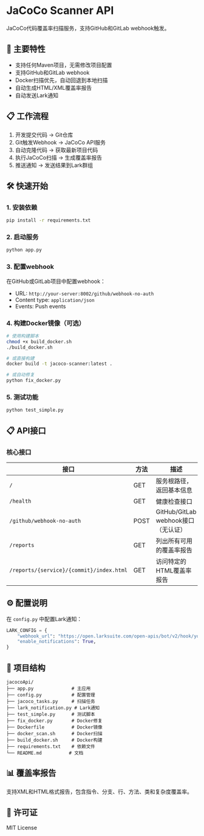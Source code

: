 # JaCoCo Scanner API

JaCoCo代码覆盖率扫描服务，支持GitHub和GitLab webhook触发。

## 🚀 主要特性

- 支持任何Maven项目，无需修改项目配置
- 支持GitHub和GitLab webhook
- Docker扫描优先，自动回退到本地扫描
- 自动生成HTML/XML覆盖率报告
- 自动发送Lark通知

## 📋 工作流程

1. 开发提交代码 → Git仓库
2. Git触发Webhook → JaCoCo API服务
3. 自动克隆代码 → 获取最新项目代码
4. 执行JaCoCo扫描 → 生成覆盖率报告
5. 推送通知 → 发送结果到Lark群组

## 🛠️ 快速开始

### 1. 安装依赖
```bash
pip install -r requirements.txt
```

### 2. 启动服务
```bash
python app.py
```

### 3. 配置webhook
在GitHub或GitLab项目中配置webhook：
- URL: `http://your-server:8002/github/webhook-no-auth`
- Content type: `application/json`
- Events: Push events

### 4. 构建Docker镜像（可选）
```bash
# 使用构建脚本
chmod +x build_docker.sh
./build_docker.sh

# 或直接构建
docker build -t jacoco-scanner:latest .

# 或自动修复
python fix_docker.py
```

### 5. 测试功能
```bash
python test_simple.py
```

## 📋 API接口

### 核心接口

| 接口 | 方法 | 描述 |
|------|------|------|
| `/` | GET | 服务根路径，返回基本信息 |
| `/health` | GET | 健康检查接口 |
| `/github/webhook-no-auth` | POST | GitHub/GitLab webhook接口（无认证） |
| `/reports` | GET | 列出所有可用的覆盖率报告 |
| `/reports/{service}/{commit}/index.html` | GET | 访问特定的HTML覆盖率报告 |

## ⚙️ 配置说明

在 `config.py` 中配置Lark通知：

```python
LARK_CONFIG = {
    "webhook_url": "https://open.larksuite.com/open-apis/bot/v2/hook/your-webhook-id",
    "enable_notifications": True,
}
```

## 🔧 项目结构

```
jacocoApi/
├── app.py              # 主应用
├── config.py           # 配置管理
├── jacoco_tasks.py     # 扫描任务
├── lark_notification.py # Lark通知
├── test_simple.py      # 测试脚本
├── fix_docker.py       # Docker修复
├── Dockerfile          # Docker镜像
├── docker_scan.sh      # Docker扫描
├── build_docker.sh     # Docker构建
├── requirements.txt    # 依赖文件
└── README.md          # 文档
```

## 📊 覆盖率报告

支持XML和HTML格式报告，包含指令、分支、行、方法、类和复杂度覆盖率。

## 📄 许可证

MIT License

